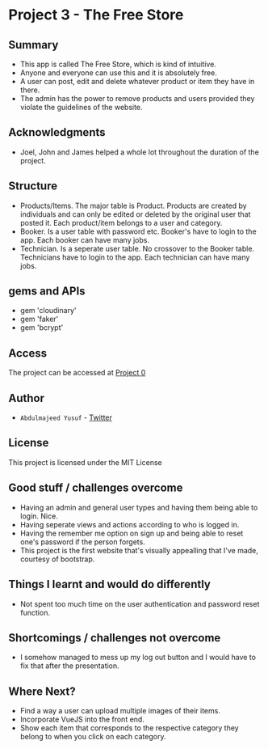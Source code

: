 # Project 3 - The Free Store

## Summary
* This app is called The Free Store, which is kind of intuitive.
* Anyone and everyone can use this and it is absolutely free.
* A user can post, edit and delete whatever product or item they have in there.
* The admin has the power to remove products and users provided they violate the guidelines of the website.

## Acknowledgments
* Joel, John and James helped a whole lot throughout the duration of the project.


## Structure
* Products/Items. The major table is Product. Products are created by individuals and can only be edited or deleted by the original user that posted it. Each product/item belongs to a user and category. 
* Booker. Is a user table with password etc. Booker's have to login to the app. Each booker can have many jobs.
* Technician. Is a seperate user table. No crossover to the Booker table. Technicians have to login to the app. Each technician can have many jobs.


## gems and APIs
* gem 'cloudinary'
* gem 'faker'
* gem 'bcrypt'

## Access
The project can be accessed at [Project 0](https://projectthree.herokuapp.com/)


## Author

* `Abdulmajeed Yusuf` - [Twitter](http:twitter.com/oolakunle)

## License

This project is licensed under the MIT License

## Good stuff / challenges overcome
* Having an admin and general user types and having them being able to login. Nice.
* Having seperate views and actions according to who is logged in.
* Having the remember me option on sign up and being able to reset one's password if the person forgets.
* This project is the first website that's visually appealling that I've made, courtesy of bootstrap.

## Things I learnt and would do differently
* Not spent too much time on the user authentication and password reset function.


## Shortcomings / challenges not overcome
* I somehow managed to mess up my log out button and I would have to fix that after the presentation.

## Where Next?
* Find a way a user can upload multiple images of their items.
* Incorporate VueJS into the front end.
* Show each item that corresponds to the respective category they belong to when you click on each category.

